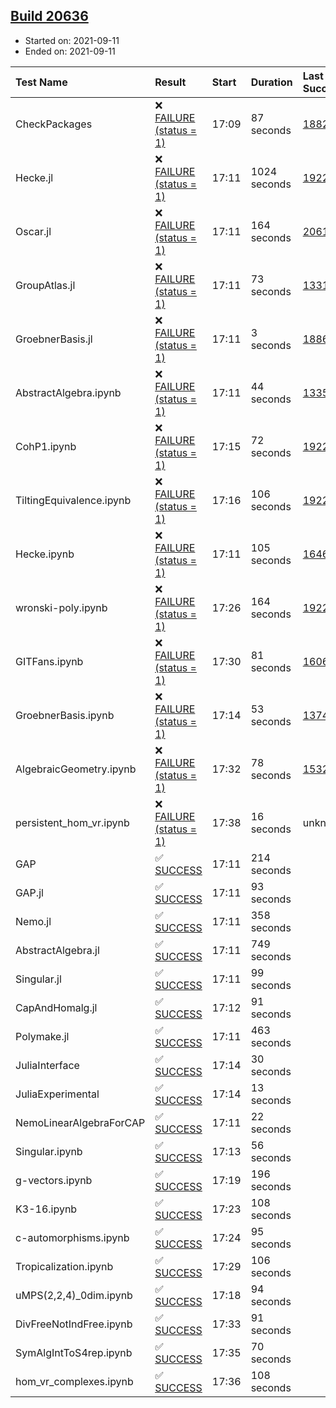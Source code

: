 ## [Build 20636](https://oscarci.mathematik.uni-kl.de/job/oscar/20636/)

* Started on: 2021-09-11
* Ended on: 2021-09-11

| Test Name    | Result | Start | Duration | Last Success | First Failure |
|:-------------|:-------|:------|:---------|:-------------|:--------------|
| CheckPackages | ❌ [FAILURE (status = 1)](https://oscarci.mathematik.uni-kl.de/job/oscar/20636/artifact/logs/build-20636/CheckPackages.log) | 17:09 | 87 seconds | [18822](https://oscarci.mathematik.uni-kl.de/job/oscar/18822/) | [18823](https://oscarci.mathematik.uni-kl.de/job/oscar/18823/) |
| Hecke.jl | ❌ [FAILURE (status = 1)](https://oscarci.mathematik.uni-kl.de/job/oscar/20636/artifact/logs/build-20636/Hecke.jl.log) | 17:11 | 1024 seconds | [19222](https://oscarci.mathematik.uni-kl.de/job/oscar/19222/) | [20152](https://oscarci.mathematik.uni-kl.de/job/oscar/20152/) |
| Oscar.jl | ❌ [FAILURE (status = 1)](https://oscarci.mathematik.uni-kl.de/job/oscar/20636/artifact/logs/build-20636/Oscar.jl.log) | 17:11 | 164 seconds | [20613](https://oscarci.mathematik.uni-kl.de/job/oscar/20613/) | [20614](https://oscarci.mathematik.uni-kl.de/job/oscar/20614/) |
| GroupAtlas.jl | ❌ [FAILURE (status = 1)](https://oscarci.mathematik.uni-kl.de/job/oscar/20636/artifact/logs/build-20636/GroupAtlas.jl.log) | 17:11 | 73 seconds | [13311](https://oscarci.mathematik.uni-kl.de/job/oscar/13311/) | [13312](https://oscarci.mathematik.uni-kl.de/job/oscar/13312/) |
| GroebnerBasis.jl | ❌ [FAILURE (status = 1)](https://oscarci.mathematik.uni-kl.de/job/oscar/20636/artifact/logs/build-20636/GroebnerBasis.jl.log) | 17:11 | 3 seconds | [18864](https://oscarci.mathematik.uni-kl.de/job/oscar/18864/) | [18865](https://oscarci.mathematik.uni-kl.de/job/oscar/18865/) |
| AbstractAlgebra.ipynb | ❌ [FAILURE (status = 1)](https://oscarci.mathematik.uni-kl.de/job/oscar/20636/artifact/logs/build-20636/AbstractAlgebra.ipynb.log) | 17:11 | 44 seconds | [13355](https://oscarci.mathematik.uni-kl.de/job/oscar/13355/) | [13356](https://oscarci.mathematik.uni-kl.de/job/oscar/13356/) |
| CohP1.ipynb | ❌ [FAILURE (status = 1)](https://oscarci.mathematik.uni-kl.de/job/oscar/20636/artifact/logs/build-20636/CohP1.ipynb.log) | 17:15 | 72 seconds | [19222](https://oscarci.mathematik.uni-kl.de/job/oscar/19222/) | [20152](https://oscarci.mathematik.uni-kl.de/job/oscar/20152/) |
| TiltingEquivalence.ipynb | ❌ [FAILURE (status = 1)](https://oscarci.mathematik.uni-kl.de/job/oscar/20636/artifact/logs/build-20636/TiltingEquivalence.ipynb.log) | 17:16 | 106 seconds | [19222](https://oscarci.mathematik.uni-kl.de/job/oscar/19222/) | [20152](https://oscarci.mathematik.uni-kl.de/job/oscar/20152/) |
| Hecke.ipynb | ❌ [FAILURE (status = 1)](https://oscarci.mathematik.uni-kl.de/job/oscar/20636/artifact/logs/build-20636/Hecke.ipynb.log) | 17:11 | 105 seconds | [16463](https://oscarci.mathematik.uni-kl.de/job/oscar/16463/) | [16464](https://oscarci.mathematik.uni-kl.de/job/oscar/16464/) |
| wronski-poly.ipynb | ❌ [FAILURE (status = 1)](https://oscarci.mathematik.uni-kl.de/job/oscar/20636/artifact/logs/build-20636/wronski-poly.ipynb.log) | 17:26 | 164 seconds | [19222](https://oscarci.mathematik.uni-kl.de/job/oscar/19222/) | [20152](https://oscarci.mathematik.uni-kl.de/job/oscar/20152/) |
| GITFans.ipynb | ❌ [FAILURE (status = 1)](https://oscarci.mathematik.uni-kl.de/job/oscar/20636/artifact/logs/build-20636/GITFans.ipynb.log) | 17:30 | 81 seconds | [16068](https://oscarci.mathematik.uni-kl.de/job/oscar/16068/) | [16069](https://oscarci.mathematik.uni-kl.de/job/oscar/16069/) |
| GroebnerBasis.ipynb | ❌ [FAILURE (status = 1)](https://oscarci.mathematik.uni-kl.de/job/oscar/20636/artifact/logs/build-20636/GroebnerBasis.ipynb.log) | 17:14 | 53 seconds | [13748](https://oscarci.mathematik.uni-kl.de/job/oscar/13748/) | [13749](https://oscarci.mathematik.uni-kl.de/job/oscar/13749/) |
| AlgebraicGeometry.ipynb | ❌ [FAILURE (status = 1)](https://oscarci.mathematik.uni-kl.de/job/oscar/20636/artifact/logs/build-20636/AlgebraicGeometry.ipynb.log) | 17:32 | 78 seconds | [15322](https://oscarci.mathematik.uni-kl.de/job/oscar/15322/) | [15323](https://oscarci.mathematik.uni-kl.de/job/oscar/15323/) |
| persistent_hom_vr.ipynb | ❌ [FAILURE (status = 1)](https://oscarci.mathematik.uni-kl.de/job/oscar/20636/artifact/logs/build-20636/persistent_hom_vr.ipynb.log) | 17:38 | 16 seconds | unknown | unknown |
| GAP | ✅ [SUCCESS](https://oscarci.mathematik.uni-kl.de/job/oscar/20636/artifact/logs/build-20636/GAP.log) | 17:11 | 214 seconds |  |  |
| GAP.jl | ✅ [SUCCESS](https://oscarci.mathematik.uni-kl.de/job/oscar/20636/artifact/logs/build-20636/GAP.jl.log) | 17:11 | 93 seconds |  |  |
| Nemo.jl | ✅ [SUCCESS](https://oscarci.mathematik.uni-kl.de/job/oscar/20636/artifact/logs/build-20636/Nemo.jl.log) | 17:11 | 358 seconds |  |  |
| AbstractAlgebra.jl | ✅ [SUCCESS](https://oscarci.mathematik.uni-kl.de/job/oscar/20636/artifact/logs/build-20636/AbstractAlgebra.jl.log) | 17:11 | 749 seconds |  |  |
| Singular.jl | ✅ [SUCCESS](https://oscarci.mathematik.uni-kl.de/job/oscar/20636/artifact/logs/build-20636/Singular.jl.log) | 17:11 | 99 seconds |  |  |
| CapAndHomalg.jl | ✅ [SUCCESS](https://oscarci.mathematik.uni-kl.de/job/oscar/20636/artifact/logs/build-20636/CapAndHomalg.jl.log) | 17:12 | 91 seconds |  |  |
| Polymake.jl | ✅ [SUCCESS](https://oscarci.mathematik.uni-kl.de/job/oscar/20636/artifact/logs/build-20636/Polymake.jl.log) | 17:11 | 463 seconds |  |  |
| JuliaInterface | ✅ [SUCCESS](https://oscarci.mathematik.uni-kl.de/job/oscar/20636/artifact/logs/build-20636/JuliaInterface.log) | 17:14 | 30 seconds |  |  |
| JuliaExperimental | ✅ [SUCCESS](https://oscarci.mathematik.uni-kl.de/job/oscar/20636/artifact/logs/build-20636/JuliaExperimental.log) | 17:14 | 13 seconds |  |  |
| NemoLinearAlgebraForCAP | ✅ [SUCCESS](https://oscarci.mathematik.uni-kl.de/job/oscar/20636/artifact/logs/build-20636/NemoLinearAlgebraForCAP.log) | 17:11 | 22 seconds |  |  |
| Singular.ipynb | ✅ [SUCCESS](https://oscarci.mathematik.uni-kl.de/job/oscar/20636/artifact/logs/build-20636/Singular.ipynb.log) | 17:13 | 56 seconds |  |  |
| g-vectors.ipynb | ✅ [SUCCESS](https://oscarci.mathematik.uni-kl.de/job/oscar/20636/artifact/logs/build-20636/g-vectors.ipynb.log) | 17:19 | 196 seconds |  |  |
| K3-16.ipynb | ✅ [SUCCESS](https://oscarci.mathematik.uni-kl.de/job/oscar/20636/artifact/logs/build-20636/K3-16.ipynb.log) | 17:23 | 108 seconds |  |  |
| c-automorphisms.ipynb | ✅ [SUCCESS](https://oscarci.mathematik.uni-kl.de/job/oscar/20636/artifact/logs/build-20636/c-automorphisms.ipynb.log) | 17:24 | 95 seconds |  |  |
| Tropicalization.ipynb | ✅ [SUCCESS](https://oscarci.mathematik.uni-kl.de/job/oscar/20636/artifact/logs/build-20636/Tropicalization.ipynb.log) | 17:29 | 106 seconds |  |  |
| uMPS(2,2,4)_0dim.ipynb | ✅ [SUCCESS](https://oscarci.mathematik.uni-kl.de/job/oscar/20636/artifact/logs/build-20636/uMPS-2-2-4-_0dim.ipynb.log) | 17:18 | 94 seconds |  |  |
| DivFreeNotIndFree.ipynb | ✅ [SUCCESS](https://oscarci.mathematik.uni-kl.de/job/oscar/20636/artifact/logs/build-20636/DivFreeNotIndFree.ipynb.log) | 17:33 | 91 seconds |  |  |
| SymAlgIntToS4rep.ipynb | ✅ [SUCCESS](https://oscarci.mathematik.uni-kl.de/job/oscar/20636/artifact/logs/build-20636/SymAlgIntToS4rep.ipynb.log) | 17:35 | 70 seconds |  |  |
| hom_vr_complexes.ipynb | ✅ [SUCCESS](https://oscarci.mathematik.uni-kl.de/job/oscar/20636/artifact/logs/build-20636/hom_vr_complexes.ipynb.log) | 17:36 | 108 seconds |  |  |
